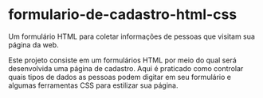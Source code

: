 # formulario-de-cadastro-html-css
Um formulário HTML para coletar informações de pessoas que visitam sua página da web.

Este projeto consiste em um formulários HTML por meio do qual será desenvolvida uma página de cadastro. Aqui é praticado como controlar quais tipos de dados as pessoas podem digitar em seu formulário e algumas ferramentas CSS para estilizar sua página.
